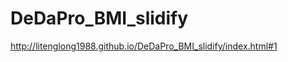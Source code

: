 DeDaPro_BMI_slidify
===================

http://litenglong1988.github.io/DeDaPro_BMI_slidify/index.html#1
